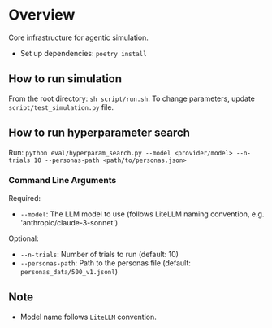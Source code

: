 # Overview
Core infrastructure for agentic simulation.

- Set up dependencies: `poetry install`

## How to run simulation
From the root directory: `sh script/run.sh`. To change parameters, update `script/test_simulation.py` file.


## How to run hyperparameter search
Run: `python eval/hyperparam_search.py --model <provider/model> --n-trials 10 --personas-path <path/to/personas.json>`

### Command Line Arguments
Required:
- `--model`: The LLM model to use (follows LiteLLM naming convention, e.g. 'anthropic/claude-3-sonnet')

Optional:
- `--n-trials`: Number of trials to run (default: 10)
- `--personas-path`: Path to the personas file (default: `personas_data/500_v1.jsonl`)

## Note
- Model name follows `LiteLLM` convention.
